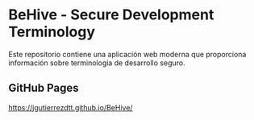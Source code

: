 # BeHive - Secure Development Terminology

Este repositorio contiene una aplicación web moderna que proporciona información sobre terminología de desarrollo seguro.

## GitHub Pages

https://jgutierrezdtt.github.io/BeHive/
